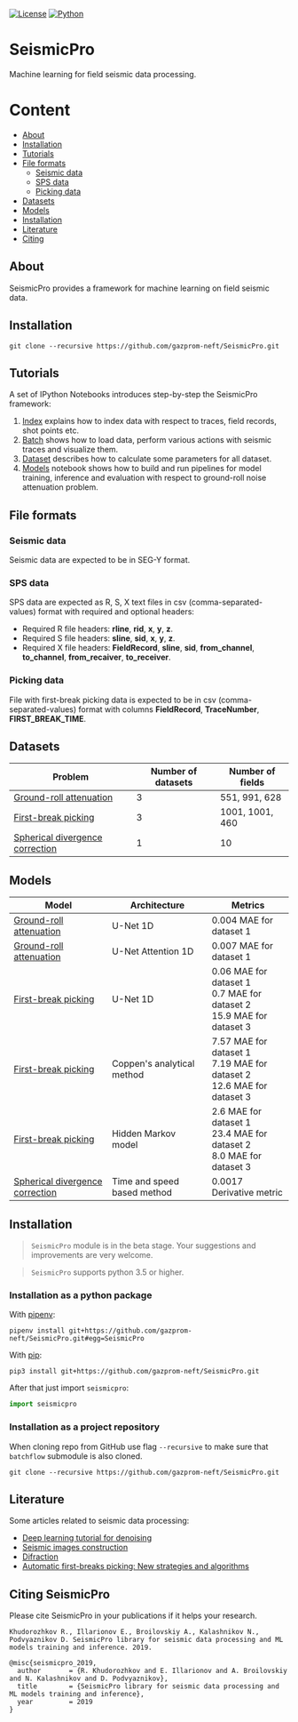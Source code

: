 [![License](https://img.shields.io/github/license/analysiscenter/batchflow.svg)](https://www.apache.org/licenses/LICENSE-2.0)
[![Python](https://img.shields.io/badge/python-3.5-blue.svg)](https://python.org)

# SeismicPro

Machine learning for field seismic data processing.

Content
=================

* [About](#About)
* [Installation](#Installation)
* [Tutorials](#Tutorials)
* [File formats](#File-formats)
	* [Seismic data](#Seismic-data)
	* [SPS data](#SPS-data)
	* [Picking data](#Picking-data)
* [Datasets](#Datasets)
* [Models](#Models)
* [Installation](#Installation)
* [Literature](#Literature)
* [Citing](#Citing-SeismicPro)

## About

SeismicPro provides a framework for machine learning on field seismic data.

## Installation

```
git clone --recursive https://github.com/gazprom-neft/SeismicPro.git
```
## Tutorials

A set of IPython Notebooks introduces step-by-step the SeismicPro framework:

1. [Index](tutorials/1.Index.ipynb) explains how to index data with respect to traces, field records, shot points etc.
2. [Batch](tutorials/2.Batch.ipynb) shows how to load data, perform various actions with seismic traces and visualize them.
3. [Dataset](tutorials/3.Dataset.ipynb) describes how to calculate some parameters for all dataset.
4. [Models](tutorials/4.Models.ipynb) notebook shows how to build and run pipelines for model training, inference and evaluation with respect to ground-roll noise attenuation problem.

## File formats

### Seismic data

Seismic data are expected to be in SEG-Y format.

### SPS data

SPS data are expected as R, S, X text files in csv (comma-separated-values) format with required and optional headers:
* Required R file headers: **rline**, **rid**, **x**, **y**, **z**.
* Required S file headers: **sline**, **sid**, **x**, **y**, **z**.
* Required X file headers: **FieldRecord**, **sline**, **sid**, **from_channel**, **to_channel**, **from_recaiver**, **to_receiver**.

### Picking data

File with first-break picking data is expected to be in csv (comma-separated-values) format with columns **FieldRecord**, **TraceNumber**, **FIRST_BREAK_TIME**.

## Datasets

|Problem|Number of datasets|Number of fields|
|---|---|---|
|[Ground-roll attenuation](datasets/ground-roll_attenuation.ipynb)| 3 | 551, 991, 628 
|[First-break picking](datasets/first_break_picking.ipynb)| 3 | 1001, 1001, 460
|[Spherical divergence correction](datasets/spherical_divergence_correction.ipynb) | 1 | 10

## Models

|Model|Architecture|Metrics|
|---|---|---|
|[Ground-roll attenuation](models/Ground-roll_attenuation/Unet_1D_model/model_description.ipynb)| U-Net 1D| 0.004 MAE for dataset 1
|[Ground-roll attenuation](models/Ground-roll_attenuation/Attention_model/model_description.ipynb)| U-Net Attention 1D| 0.007 MAE for dataset 1
|[First-break picking](models/First_break_picking/1d_CNN/model_description.ipynb)| U-Net 1D | 0.06 MAE for dataset 1 <br/> 0.7 MAE for dataset 2 <br/> 15.9 MAE for dataset 3
|[First-break picking](models/First_break_picking/Coppen's_unsupervised_method/model_description.ipynb)| Coppen's analytical method | 7.57 MAE for dataset 1 <br/> 7.19 MAE for dataset 2 <br/> 12.6 MAE for dataset 3
|[First-break picking](models/First_break_picking/Hidden_Markov_model/model_description.ipynb)| Hidden Markov model | 2.6 MAE for dataset 1 <br/> 23.4 MAE for dataset 2 <br/> 8.0 MAE for dataset 3
|[Spherical divergence correction](models/Spherical_divergence_correction/model_description.ipynb) | Time and speed based method | 0.0017 Derivative metric

## Installation

> `SeismicPro` module is in the beta stage. Your suggestions and improvements are very welcome.

> `SeismicPro` supports python 3.5 or higher.

### Installation as a python package

With [pipenv](https://docs.pipenv.org/):

    pipenv install git+https://github.com/gazprom-neft/SeismicPro.git#egg=SeismicPro

With [pip](https://pip.pypa.io/en/stable/):

    pip3 install git+https://github.com/gazprom-neft/SeismicPro.git

After that just import `seismicpro`:
```python
import seismicpro
```

### Installation as a project repository

When cloning repo from GitHub use flag ``--recursive`` to make sure that ``batchflow`` submodule is also cloned.

    git clone --recursive https://github.com/gazprom-neft/SeismicPro.git

## Literature

Some articles related to seismic data processing:
* [Deep learning tutorial for denoising](https://arxiv.org/pdf/1810.11614.pdf)
* [Seismic images construction](http://lserv.deg.gubkin.ru/file.php?file=../../1/dfwikidata/Voskresenskij.JU.N.Postroenie.sejsmicheskih.izobrazhenij.%28M,.RGUNG%29%282006%29%28T%29_GsPs_.pdf)
* [Difraction](https://mospolytech.ru/storage/43ec517d68b6edd3015b3edc9a11367b/files/LRNo93.pdf)
* [Automatic first-breaks picking: New strategies and algorithms](https://www.researchgate.net/publication/249866374_Automatic_first-breaks_picking_New_strategies_and_algorithms)

## Citing SeismicPro

Please cite SeismicPro in your publications if it helps your research.

    Khudorozhkov R., Illarionov E., Broilovskiy A., Kalashnikov N., Podvyaznikov D. SeismicPro library for seismic data processing and ML models training and inference. 2019.

```
@misc{seismicpro_2019,
  author       = {R. Khudorozhkov and E. Illarionov and A. Broilovskiy and N. Kalashnikov and D. Podvyaznikov},
  title        = {SeismicPro library for seismic data processing and ML models training and inference},
  year         = 2019
}
```
